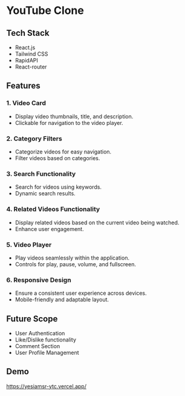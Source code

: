 # YouTube Clone

## Tech Stack

- React.js
- Tailwind CSS
- RapidAPI
- React-router

## Features

### 1. Video Card

- Display video thumbnails, title, and description.
- Clickable for navigation to the video player.

### 2. Category Filters

- Categorize videos for easy navigation.
- Filter videos based on categories.

### 3. Search Functionality

- Search for videos using keywords.
- Dynamic search results.

### 4. Related Videos Functionality

- Display related videos based on the current video being watched.
- Enhance user engagement.

### 5. Video Player

- Play videos seamlessly within the application.
- Controls for play, pause, volume, and fullscreen.

### 6. Responsive Design

- Ensure a consistent user experience across devices.
- Mobile-friendly and adaptable layout.

## Future Scope

- User Authentication
- Like/Dislike functionality
- Comment Section
- User Profile Management

## Demo
https://yesiamsr-ytc.vercel.app/

